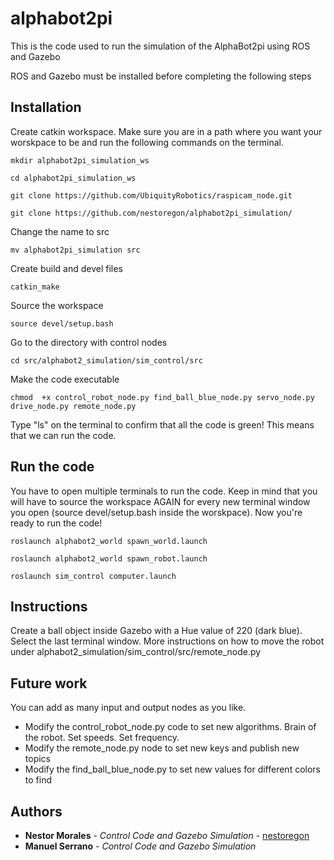# alphabot2pi
This is the code used to run the simulation of the AlphaBot2pi using ROS and Gazebo

ROS and Gazebo must be installed before completing the following steps

## Installation
Create catkin workspace. Make sure you are in a path where you want your worskpace to be and run the following commands on the terminal.
```
mkdir alphabot2pi_simulation_ws

cd alphabot2pi_simulation_ws

git clone https://github.com/UbiquityRobotics/raspicam_node.git

git clone https://github.com/nestoregon/alphabot2pi_simulation/

```

Change the name to src
```
mv alphabot2pi_simulation src 
```
Create build and devel files
```
catkin_make
```
Source the workspace
```
source devel/setup.bash
```
Go to the directory with control nodes
```
cd src/alphabot2_simulation/sim_control/src
```
Make the code executable
```
chmod  +x control_robot_node.py find_ball_blue_node.py servo_node.py drive_node.py remote_node.py
```
Type "ls" on the terminal to confirm that all the code is green! This means that we can run the code.

## Run the code

You have to open multiple terminals to run the code. Keep in mind that you will have to source the workspace AGAIN for every new terminal window you open (source devel/setup.bash inside the worskpace). Now you're ready to run the code!
```
roslaunch alphabot2_world spawn_world.launch

roslaunch alphabot2_world spawn_robot.launch

roslaunch sim_control computer.launch
```

## Instructions
Create a ball object inside Gazebo with a Hue value of 220 (dark blue).
Select the last terminal window. More instructions on how to move the robot under alphabot2_simulation/sim_control/src/remote_node.py

## Future work
You can add as many input and output nodes as you like.
* Modify the control_robot_node.py code to set new algorithms. Brain of the robot. Set speeds. Set frequency. 
* Modify the remote_node.py node to set new keys and publish new topics
* Modify the find_ball_blue_node.py to set new values for different colors to find

## Authors

* **Nestor Morales** - *Control Code and Gazebo Simulation* - [nestoregon](https://github.com/nestoregon)
* **Manuel Serrano** - *Control Code and Gazebo Simulation*
